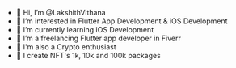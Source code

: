 - 👋 Hi, I’m @LakshithVithana
- 👀 I’m interested in Flutter App Development & iOS Development
- 🌱 I’m currently learning iOS Development
- 💞️ I’m a freelancing Flutter app developer in Fiverr
- 🤑 I'm also a Crypto enthusiast
- 🤝 I create NFT's 1k, 10k and 100k packages

<!---
LakshithVithana/LakshithVithana is a ✨ special ✨ repository because its `README.md` (this file) appears on your GitHub profile.
You can click the Preview link to take a look at your changes.
--->
